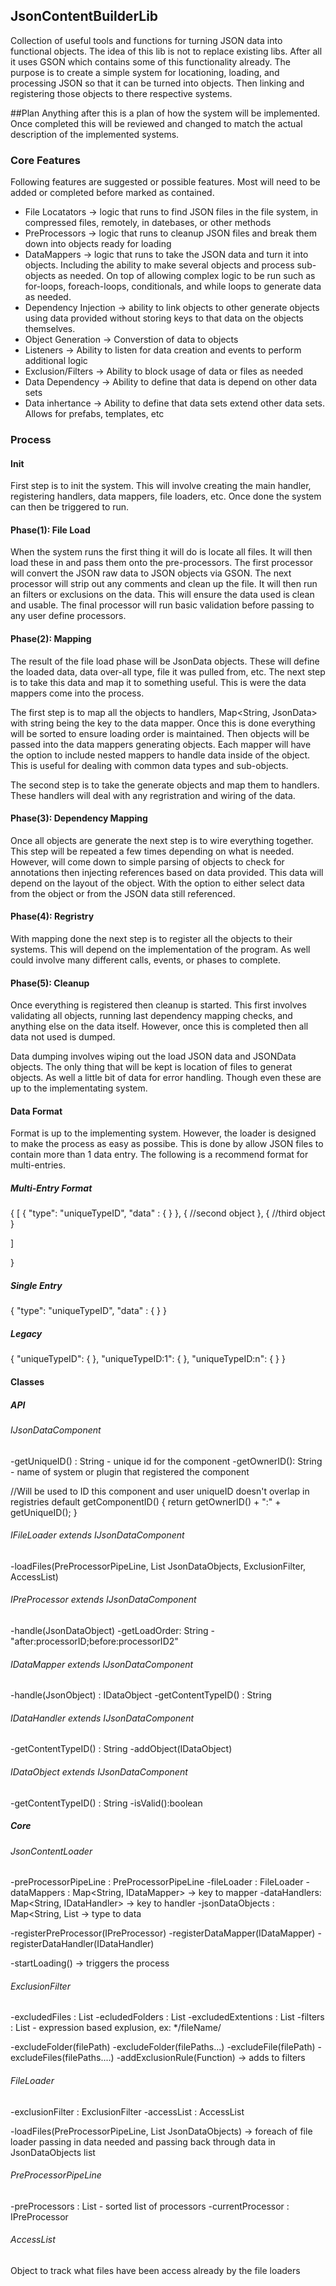 ## JsonContentBuilderLib
Collection of useful tools and functions for turning JSON data into functional objects. The idea of this lib is not to replace existing libs. After all it uses GSON which contains some of this functionality already. The purpose is to create a simple system for locationing, loading, and processing JSON so that it can be turned into objects. Then linking and registering those objects to there respective systems.


##Plan
Anything after this is a plan of how the system will be implemented. Once completed this will be reviewed and changed to match the actual description of the implemented systems.

### Core Features
Following features are suggested or possible features. Most will need to be added or completed before marked as contained.

* File Locatators -> logic that runs to find JSON files in the file system, in compressed files, remotely, in datebases, or other methods
* PreProcessors -> logic that runs to cleanup JSON files and break them down into objects ready for loading
* DataMappers -> logic that runs to take the JSON data and turn it into objects. Including the ability to make several objects and process sub-objects as needed. On top of allowing complex logic to be run such as for-loops, foreach-loops, conditionals, and while loops to generate data as needed.
* Dependency Injection -> ability to link objects to other generate objects using data provided without storing keys to that data on the objects themselves.
* Object Generation -> Converstion of data to objects
* Listeners -> Ability to listen for data creation and events to perform additional logic
* Exclusion/Filters -> Ability to block usage of data or files as needed
* Data Dependency -> Ability to define that data is depend on other data sets
* Data inhertance -> Ability to define that data sets extend other data sets. Allows for prefabs, templates, etc

### Process

#### Init
First step is to init the system. This will involve creating the main handler, registering handlers, data mappers, file loaders, etc. Once done the system can then be triggered to run.

#### Phase(1): File Load
When the system runs the first thing it will do is locate all files. It will then load these in and pass them onto the pre-processors. The first processor will convert the JSON raw data to JSON objects via GSON. The next processor will strip out any comments and clean up the file. It will then run an filters or exclusions on the data. This will ensure the data used is clean and usable. The final processor will run basic validation before passing to any user define processors.

#### Phase(2): Mapping
The result of the file load phase will be JsonData objects. These will define the loaded data, data over-all type, file it was pulled from, etc. The next step is to take this data and map it to something useful. This is were the data mappers come into the process. 

The first step is to map all the objects to handlers, Map<String, JsonData> with string being the key to the data mapper. Once this is done everything will be sorted to ensure loading order is maintained. Then objects will be passed into the data mappers generating objects. Each mapper will have the option to include nested mappers to handle data inside of the object. This is useful for dealing with common data types and sub-objects. 

The second step is to take the generate objects and map them to handlers. These handlers will deal with any regristration and wiring of the data.

#### Phase(3): Dependency Mapping
Once all objects are generate the next step is to wire everything together. This step will be repeated a few times depending on what is needed. However, will come down to simple parsing of objects to check for annotations then injecting references based on data provided. This data will depend on the layout of the object. With the option to either select data from the object or from the JSON data still referenced.

#### Phase(4): Regristry
With mapping done the next step is to register all the objects to their systems. This will depend on the implementation of the program. As well could involve many different calls, events, or phases to complete. 

#### Phase(5): Cleanup
Once everything is registered then cleanup is started. This first involves validating all objects, running last dependency mapping checks, and anything else on the data itself. However, once this is completed then all data not used is dumped. 

Data dumping involves wiping out the load JSON data and JSONData objects. The only thing that will be kept is location of files to generat objects. As well a little bit of data for error handling. Though even these are up to the implementating system.

#### Data Format
Format is up to the implementing system. However, the loader is designed to make the process as easy as possibe. This is done by allow JSON files to contain more than 1 data entry. The following is a recommend format for multi-entries.

##### Multi-Entry Format
{
[
{
	"type": "uniqueTypeID",
	"data" :
	{
	}
},
{
	//second object
},
{
	//third object
}

]

}
##### Single Entry
{
	"type": "uniqueTypeID",
	"data" :
	{
	}
}

##### Legacy
{
	"uniqueTypeID": {
	},
	"uniqueTypeID:1": {
	},
	"uniqueTypeID:n": {
	}
}

#### Classes

##### API
###### IJsonDataComponent
-getUniqueID() : String - unique id for the component
-getOwnerID(): String - name of system or plugin that registered the component

//Will be used to ID this component and user uniqueID doesn't overlap in registries
default getComponentID()
{
	return getOwnerID() + ":" + getUniqueID();
}

###### IFileLoader extends IJsonDataComponent
-loadFiles(PreProcessorPipeLine, List JsonDataObjects, ExclusionFilter, AccessList)

###### IPreProcessor extends IJsonDataComponent
-handle(JsonDataObject)
-getLoadOrder: String - "after:processorID;before:processorID2"

###### IDataMapper extends IJsonDataComponent
-handle(JsonObject) : IDataObject
-getContentTypeID() : String

###### IDataHandler extends IJsonDataComponent
-getContentTypeID() : String
-addObject(IDataObject)

###### IDataObject extends IJsonDataComponent
-getContentTypeID() : String
-isValid():boolean


##### Core
###### JsonContentLoader
-preProcessorPipeLine : PreProcessorPipeLine
-fileLoader : FileLoader
-dataMappers : Map<String, IDataMapper> -> key to mapper
-dataHandlers: Map<String, IDataHandler> -> key to handler
-jsonDataObjects : Map<String, List<JsonDataObject> -> type to data

-registerPreProcessor(IPreProcessor)
-registerDataMapper(IDataMapper)
-registerDataHandler(IDataHandler)

-startLoading() -> triggers the process

###### ExclusionFilter
-excludedFiles : List
-ecludedFolders : List
-excludedExtentions : List
-filters : List<Function> - expression based explusion, ex: */fileName/

-excludeFolder(filePath)
-excludeFolder(filePaths...)
-excludeFile(filePath)
-excludeFiles(filePaths....)
-addExclusionRule(Function) -> adds to filters

###### FileLoader
-exclusionFilter : ExclusionFilter
-accessList : AccessList

-loadFiles(PreProcessorPipeLine, List JsonDataObjects) -> foreach of file loader passing in data needed and passing back through data in JsonDataObjects list

###### PreProcessorPipeLine
-preProcessors : List<IPreProcessor> - sorted list of processors
-currentProcessor : IPreProcessor

###### AccessList
Object to track what files have been access already by the file loaders

